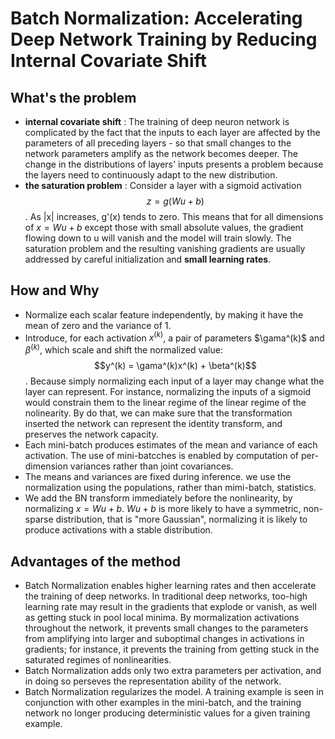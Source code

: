 # Batch Normalization: Accelerating Deep Network Training by Reducing Internal Covariate Shift

## What's the problem
- **internal covariate shift** : The training of deep neuron network is complicated by the fact that the inputs to each layer are affected by the parameters of all preceding
layers - so that small changes to the network parameters amplify as the network becomes deeper. The change in the distributions of layers' inputs presents a problem because 
the layers need to continuously adapt to the new distribution.
- **the saturation problem** : Consider a layer with a sigmoid activation $$z = g(Wu+b)$$ . As |x| increases, g'(x) tends to zero. This means that for all dimensions of $x = Wu+b$ 
except those with small absolute values, the gradient flowing down to u will vanish and the model will train slowly. The saturation problem and the resulting vanishing gradients
are usually addressed by careful initialization and **small learning rates**.

## How and Why
- Normalize each scalar feature independently, by making it have the mean of zero and the variance of 1.
- Introduce, for each activation $x^(k)$, a pair of parameters $\gama^(k)$ and $\beta^(k)$, which scale and shift the normalized value: $$y^(k) = \gama^(k)x^(k) + \beta^(k)$$.
Because simply normalizing each input of a layer may change what the layer can represent. For instance, normalizing the inputs of a sigmoid would constrain them to the linear
regime of the linear regime of the nolinearity. By do that, we can make sure that the transformation inserted the network can represent the identity transform, and preserves
the network capacity.
- Each mini-batch produces estimates of the mean and variance of each activation. The use of mini-batcches is enabled by computation of per-dimension variances rather than joint
covariances.
- The means and variances are fixed during inference. we use the normalization using the populations, rather than mimi-batch, statistics.
- We add the BN transform immediately before the nonlinearity, by normalizing $x = Wu+b$. $Wu+b$ is more likely to have a symmetric, non-sparse distribution, that is "more
Gaussian", normalizing it is likely to produce activations with a stable distribution.

## Advantages of the method
- Batch Normalization enables higher learning rates and then accelerate the training of deep networks. In traditional deep networks, too-high learning rate may result in the
gradients that explode or vanish, as well as getting stuck in pool local minima. By mormalization activations throughout the network, it prevents small changes to the parameters
from amplifying into larger and suboptimal changes in activations in gradients; for instance, it prevents the training from getting stuck in the saturated regimes of 
nonlinearities.
- Batch Normalization adds only two extra parameters per activation, and in doing so perseves the representation ability of the network.
- Batch Normalization regularizes the model. A training example is seen in conjunction with other examples in the mini-batch, and the training network no longer producing
deterministic values for a given training example.
